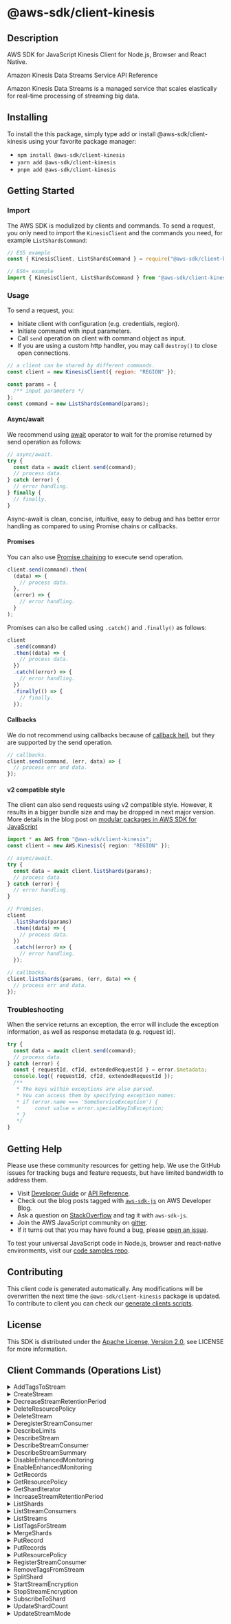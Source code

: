 <!-- generated file, do not edit directly -->

# @aws-sdk/client-kinesis

## Description

AWS SDK for JavaScript Kinesis Client for Node.js, Browser and React Native.

<fullname>Amazon Kinesis Data Streams Service API Reference</fullname>

<p>Amazon Kinesis Data Streams is a managed service that scales elastically for real-time
processing of streaming big data.</p>

## Installing

To install the this package, simply type add or install @aws-sdk/client-kinesis
using your favorite package manager:

- `npm install @aws-sdk/client-kinesis`
- `yarn add @aws-sdk/client-kinesis`
- `pnpm add @aws-sdk/client-kinesis`

## Getting Started

### Import

The AWS SDK is modulized by clients and commands.
To send a request, you only need to import the `KinesisClient` and
the commands you need, for example `ListShardsCommand`:

```js
// ES5 example
const { KinesisClient, ListShardsCommand } = require("@aws-sdk/client-kinesis");
```

```ts
// ES6+ example
import { KinesisClient, ListShardsCommand } from "@aws-sdk/client-kinesis";
```

### Usage

To send a request, you:

- Initiate client with configuration (e.g. credentials, region).
- Initiate command with input parameters.
- Call `send` operation on client with command object as input.
- If you are using a custom http handler, you may call `destroy()` to close open connections.

```js
// a client can be shared by different commands.
const client = new KinesisClient({ region: "REGION" });

const params = {
  /** input parameters */
};
const command = new ListShardsCommand(params);
```

#### Async/await

We recommend using [await](https://developer.mozilla.org/en-US/docs/Web/JavaScript/Reference/Operators/await)
operator to wait for the promise returned by send operation as follows:

```js
// async/await.
try {
  const data = await client.send(command);
  // process data.
} catch (error) {
  // error handling.
} finally {
  // finally.
}
```

Async-await is clean, concise, intuitive, easy to debug and has better error handling
as compared to using Promise chains or callbacks.

#### Promises

You can also use [Promise chaining](https://developer.mozilla.org/en-US/docs/Web/JavaScript/Guide/Using_promises#chaining)
to execute send operation.

```js
client.send(command).then(
  (data) => {
    // process data.
  },
  (error) => {
    // error handling.
  }
);
```

Promises can also be called using `.catch()` and `.finally()` as follows:

```js
client
  .send(command)
  .then((data) => {
    // process data.
  })
  .catch((error) => {
    // error handling.
  })
  .finally(() => {
    // finally.
  });
```

#### Callbacks

We do not recommend using callbacks because of [callback hell](http://callbackhell.com/),
but they are supported by the send operation.

```js
// callbacks.
client.send(command, (err, data) => {
  // process err and data.
});
```

#### v2 compatible style

The client can also send requests using v2 compatible style.
However, it results in a bigger bundle size and may be dropped in next major version. More details in the blog post
on [modular packages in AWS SDK for JavaScript](https://aws.amazon.com/blogs/developer/modular-packages-in-aws-sdk-for-javascript/)

```ts
import * as AWS from "@aws-sdk/client-kinesis";
const client = new AWS.Kinesis({ region: "REGION" });

// async/await.
try {
  const data = await client.listShards(params);
  // process data.
} catch (error) {
  // error handling.
}

// Promises.
client
  .listShards(params)
  .then((data) => {
    // process data.
  })
  .catch((error) => {
    // error handling.
  });

// callbacks.
client.listShards(params, (err, data) => {
  // process err and data.
});
```

### Troubleshooting

When the service returns an exception, the error will include the exception information,
as well as response metadata (e.g. request id).

```js
try {
  const data = await client.send(command);
  // process data.
} catch (error) {
  const { requestId, cfId, extendedRequestId } = error.$metadata;
  console.log({ requestId, cfId, extendedRequestId });
  /**
   * The keys within exceptions are also parsed.
   * You can access them by specifying exception names:
   * if (error.name === 'SomeServiceException') {
   *     const value = error.specialKeyInException;
   * }
   */
}
```

## Getting Help

Please use these community resources for getting help.
We use the GitHub issues for tracking bugs and feature requests, but have limited bandwidth to address them.

- Visit [Developer Guide](https://docs.aws.amazon.com/sdk-for-javascript/v3/developer-guide/welcome.html)
  or [API Reference](https://docs.aws.amazon.com/AWSJavaScriptSDK/v3/latest/index.html).
- Check out the blog posts tagged with [`aws-sdk-js`](https://aws.amazon.com/blogs/developer/tag/aws-sdk-js/)
  on AWS Developer Blog.
- Ask a question on [StackOverflow](https://stackoverflow.com/questions/tagged/aws-sdk-js) and tag it with `aws-sdk-js`.
- Join the AWS JavaScript community on [gitter](https://gitter.im/aws/aws-sdk-js-v3).
- If it turns out that you may have found a bug, please [open an issue](https://github.com/aws/aws-sdk-js-v3/issues/new/choose).

To test your universal JavaScript code in Node.js, browser and react-native environments,
visit our [code samples repo](https://github.com/aws-samples/aws-sdk-js-tests).

## Contributing

This client code is generated automatically. Any modifications will be overwritten the next time the `@aws-sdk/client-kinesis` package is updated.
To contribute to client you can check our [generate clients scripts](https://github.com/aws/aws-sdk-js-v3/tree/main/scripts/generate-clients).

## License

This SDK is distributed under the
[Apache License, Version 2.0](http://www.apache.org/licenses/LICENSE-2.0),
see LICENSE for more information.

## Client Commands (Operations List)

<details>
<summary>
AddTagsToStream
</summary>

[Command API Reference](https://docs.aws.amazon.com/AWSJavaScriptSDK/v3/latest/clients/client-kinesis/classes/addtagstostreamcommand.html) / [Input](https://docs.aws.amazon.com/AWSJavaScriptSDK/v3/latest/clients/client-kinesis/interfaces/addtagstostreamcommandinput.html) / [Output](https://docs.aws.amazon.com/AWSJavaScriptSDK/v3/latest/clients/client-kinesis/interfaces/addtagstostreamcommandoutput.html)

</details>
<details>
<summary>
CreateStream
</summary>

[Command API Reference](https://docs.aws.amazon.com/AWSJavaScriptSDK/v3/latest/clients/client-kinesis/classes/createstreamcommand.html) / [Input](https://docs.aws.amazon.com/AWSJavaScriptSDK/v3/latest/clients/client-kinesis/interfaces/createstreamcommandinput.html) / [Output](https://docs.aws.amazon.com/AWSJavaScriptSDK/v3/latest/clients/client-kinesis/interfaces/createstreamcommandoutput.html)

</details>
<details>
<summary>
DecreaseStreamRetentionPeriod
</summary>

[Command API Reference](https://docs.aws.amazon.com/AWSJavaScriptSDK/v3/latest/clients/client-kinesis/classes/decreasestreamretentionperiodcommand.html) / [Input](https://docs.aws.amazon.com/AWSJavaScriptSDK/v3/latest/clients/client-kinesis/interfaces/decreasestreamretentionperiodcommandinput.html) / [Output](https://docs.aws.amazon.com/AWSJavaScriptSDK/v3/latest/clients/client-kinesis/interfaces/decreasestreamretentionperiodcommandoutput.html)

</details>
<details>
<summary>
DeleteResourcePolicy
</summary>

[Command API Reference](https://docs.aws.amazon.com/AWSJavaScriptSDK/v3/latest/clients/client-kinesis/classes/deleteresourcepolicycommand.html) / [Input](https://docs.aws.amazon.com/AWSJavaScriptSDK/v3/latest/clients/client-kinesis/interfaces/deleteresourcepolicycommandinput.html) / [Output](https://docs.aws.amazon.com/AWSJavaScriptSDK/v3/latest/clients/client-kinesis/interfaces/deleteresourcepolicycommandoutput.html)

</details>
<details>
<summary>
DeleteStream
</summary>

[Command API Reference](https://docs.aws.amazon.com/AWSJavaScriptSDK/v3/latest/clients/client-kinesis/classes/deletestreamcommand.html) / [Input](https://docs.aws.amazon.com/AWSJavaScriptSDK/v3/latest/clients/client-kinesis/interfaces/deletestreamcommandinput.html) / [Output](https://docs.aws.amazon.com/AWSJavaScriptSDK/v3/latest/clients/client-kinesis/interfaces/deletestreamcommandoutput.html)

</details>
<details>
<summary>
DeregisterStreamConsumer
</summary>

[Command API Reference](https://docs.aws.amazon.com/AWSJavaScriptSDK/v3/latest/clients/client-kinesis/classes/deregisterstreamconsumercommand.html) / [Input](https://docs.aws.amazon.com/AWSJavaScriptSDK/v3/latest/clients/client-kinesis/interfaces/deregisterstreamconsumercommandinput.html) / [Output](https://docs.aws.amazon.com/AWSJavaScriptSDK/v3/latest/clients/client-kinesis/interfaces/deregisterstreamconsumercommandoutput.html)

</details>
<details>
<summary>
DescribeLimits
</summary>

[Command API Reference](https://docs.aws.amazon.com/AWSJavaScriptSDK/v3/latest/clients/client-kinesis/classes/describelimitscommand.html) / [Input](https://docs.aws.amazon.com/AWSJavaScriptSDK/v3/latest/clients/client-kinesis/interfaces/describelimitscommandinput.html) / [Output](https://docs.aws.amazon.com/AWSJavaScriptSDK/v3/latest/clients/client-kinesis/interfaces/describelimitscommandoutput.html)

</details>
<details>
<summary>
DescribeStream
</summary>

[Command API Reference](https://docs.aws.amazon.com/AWSJavaScriptSDK/v3/latest/clients/client-kinesis/classes/describestreamcommand.html) / [Input](https://docs.aws.amazon.com/AWSJavaScriptSDK/v3/latest/clients/client-kinesis/interfaces/describestreamcommandinput.html) / [Output](https://docs.aws.amazon.com/AWSJavaScriptSDK/v3/latest/clients/client-kinesis/interfaces/describestreamcommandoutput.html)

</details>
<details>
<summary>
DescribeStreamConsumer
</summary>

[Command API Reference](https://docs.aws.amazon.com/AWSJavaScriptSDK/v3/latest/clients/client-kinesis/classes/describestreamconsumercommand.html) / [Input](https://docs.aws.amazon.com/AWSJavaScriptSDK/v3/latest/clients/client-kinesis/interfaces/describestreamconsumercommandinput.html) / [Output](https://docs.aws.amazon.com/AWSJavaScriptSDK/v3/latest/clients/client-kinesis/interfaces/describestreamconsumercommandoutput.html)

</details>
<details>
<summary>
DescribeStreamSummary
</summary>

[Command API Reference](https://docs.aws.amazon.com/AWSJavaScriptSDK/v3/latest/clients/client-kinesis/classes/describestreamsummarycommand.html) / [Input](https://docs.aws.amazon.com/AWSJavaScriptSDK/v3/latest/clients/client-kinesis/interfaces/describestreamsummarycommandinput.html) / [Output](https://docs.aws.amazon.com/AWSJavaScriptSDK/v3/latest/clients/client-kinesis/interfaces/describestreamsummarycommandoutput.html)

</details>
<details>
<summary>
DisableEnhancedMonitoring
</summary>

[Command API Reference](https://docs.aws.amazon.com/AWSJavaScriptSDK/v3/latest/clients/client-kinesis/classes/disableenhancedmonitoringcommand.html) / [Input](https://docs.aws.amazon.com/AWSJavaScriptSDK/v3/latest/clients/client-kinesis/interfaces/disableenhancedmonitoringcommandinput.html) / [Output](https://docs.aws.amazon.com/AWSJavaScriptSDK/v3/latest/clients/client-kinesis/interfaces/disableenhancedmonitoringcommandoutput.html)

</details>
<details>
<summary>
EnableEnhancedMonitoring
</summary>

[Command API Reference](https://docs.aws.amazon.com/AWSJavaScriptSDK/v3/latest/clients/client-kinesis/classes/enableenhancedmonitoringcommand.html) / [Input](https://docs.aws.amazon.com/AWSJavaScriptSDK/v3/latest/clients/client-kinesis/interfaces/enableenhancedmonitoringcommandinput.html) / [Output](https://docs.aws.amazon.com/AWSJavaScriptSDK/v3/latest/clients/client-kinesis/interfaces/enableenhancedmonitoringcommandoutput.html)

</details>
<details>
<summary>
GetRecords
</summary>

[Command API Reference](https://docs.aws.amazon.com/AWSJavaScriptSDK/v3/latest/clients/client-kinesis/classes/getrecordscommand.html) / [Input](https://docs.aws.amazon.com/AWSJavaScriptSDK/v3/latest/clients/client-kinesis/interfaces/getrecordscommandinput.html) / [Output](https://docs.aws.amazon.com/AWSJavaScriptSDK/v3/latest/clients/client-kinesis/interfaces/getrecordscommandoutput.html)

</details>
<details>
<summary>
GetResourcePolicy
</summary>

[Command API Reference](https://docs.aws.amazon.com/AWSJavaScriptSDK/v3/latest/clients/client-kinesis/classes/getresourcepolicycommand.html) / [Input](https://docs.aws.amazon.com/AWSJavaScriptSDK/v3/latest/clients/client-kinesis/interfaces/getresourcepolicycommandinput.html) / [Output](https://docs.aws.amazon.com/AWSJavaScriptSDK/v3/latest/clients/client-kinesis/interfaces/getresourcepolicycommandoutput.html)

</details>
<details>
<summary>
GetShardIterator
</summary>

[Command API Reference](https://docs.aws.amazon.com/AWSJavaScriptSDK/v3/latest/clients/client-kinesis/classes/getsharditeratorcommand.html) / [Input](https://docs.aws.amazon.com/AWSJavaScriptSDK/v3/latest/clients/client-kinesis/interfaces/getsharditeratorcommandinput.html) / [Output](https://docs.aws.amazon.com/AWSJavaScriptSDK/v3/latest/clients/client-kinesis/interfaces/getsharditeratorcommandoutput.html)

</details>
<details>
<summary>
IncreaseStreamRetentionPeriod
</summary>

[Command API Reference](https://docs.aws.amazon.com/AWSJavaScriptSDK/v3/latest/clients/client-kinesis/classes/increasestreamretentionperiodcommand.html) / [Input](https://docs.aws.amazon.com/AWSJavaScriptSDK/v3/latest/clients/client-kinesis/interfaces/increasestreamretentionperiodcommandinput.html) / [Output](https://docs.aws.amazon.com/AWSJavaScriptSDK/v3/latest/clients/client-kinesis/interfaces/increasestreamretentionperiodcommandoutput.html)

</details>
<details>
<summary>
ListShards
</summary>

[Command API Reference](https://docs.aws.amazon.com/AWSJavaScriptSDK/v3/latest/clients/client-kinesis/classes/listshardscommand.html) / [Input](https://docs.aws.amazon.com/AWSJavaScriptSDK/v3/latest/clients/client-kinesis/interfaces/listshardscommandinput.html) / [Output](https://docs.aws.amazon.com/AWSJavaScriptSDK/v3/latest/clients/client-kinesis/interfaces/listshardscommandoutput.html)

</details>
<details>
<summary>
ListStreamConsumers
</summary>

[Command API Reference](https://docs.aws.amazon.com/AWSJavaScriptSDK/v3/latest/clients/client-kinesis/classes/liststreamconsumerscommand.html) / [Input](https://docs.aws.amazon.com/AWSJavaScriptSDK/v3/latest/clients/client-kinesis/interfaces/liststreamconsumerscommandinput.html) / [Output](https://docs.aws.amazon.com/AWSJavaScriptSDK/v3/latest/clients/client-kinesis/interfaces/liststreamconsumerscommandoutput.html)

</details>
<details>
<summary>
ListStreams
</summary>

[Command API Reference](https://docs.aws.amazon.com/AWSJavaScriptSDK/v3/latest/clients/client-kinesis/classes/liststreamscommand.html) / [Input](https://docs.aws.amazon.com/AWSJavaScriptSDK/v3/latest/clients/client-kinesis/interfaces/liststreamscommandinput.html) / [Output](https://docs.aws.amazon.com/AWSJavaScriptSDK/v3/latest/clients/client-kinesis/interfaces/liststreamscommandoutput.html)

</details>
<details>
<summary>
ListTagsForStream
</summary>

[Command API Reference](https://docs.aws.amazon.com/AWSJavaScriptSDK/v3/latest/clients/client-kinesis/classes/listtagsforstreamcommand.html) / [Input](https://docs.aws.amazon.com/AWSJavaScriptSDK/v3/latest/clients/client-kinesis/interfaces/listtagsforstreamcommandinput.html) / [Output](https://docs.aws.amazon.com/AWSJavaScriptSDK/v3/latest/clients/client-kinesis/interfaces/listtagsforstreamcommandoutput.html)

</details>
<details>
<summary>
MergeShards
</summary>

[Command API Reference](https://docs.aws.amazon.com/AWSJavaScriptSDK/v3/latest/clients/client-kinesis/classes/mergeshardscommand.html) / [Input](https://docs.aws.amazon.com/AWSJavaScriptSDK/v3/latest/clients/client-kinesis/interfaces/mergeshardscommandinput.html) / [Output](https://docs.aws.amazon.com/AWSJavaScriptSDK/v3/latest/clients/client-kinesis/interfaces/mergeshardscommandoutput.html)

</details>
<details>
<summary>
PutRecord
</summary>

[Command API Reference](https://docs.aws.amazon.com/AWSJavaScriptSDK/v3/latest/clients/client-kinesis/classes/putrecordcommand.html) / [Input](https://docs.aws.amazon.com/AWSJavaScriptSDK/v3/latest/clients/client-kinesis/interfaces/putrecordcommandinput.html) / [Output](https://docs.aws.amazon.com/AWSJavaScriptSDK/v3/latest/clients/client-kinesis/interfaces/putrecordcommandoutput.html)

</details>
<details>
<summary>
PutRecords
</summary>

[Command API Reference](https://docs.aws.amazon.com/AWSJavaScriptSDK/v3/latest/clients/client-kinesis/classes/putrecordscommand.html) / [Input](https://docs.aws.amazon.com/AWSJavaScriptSDK/v3/latest/clients/client-kinesis/interfaces/putrecordscommandinput.html) / [Output](https://docs.aws.amazon.com/AWSJavaScriptSDK/v3/latest/clients/client-kinesis/interfaces/putrecordscommandoutput.html)

</details>
<details>
<summary>
PutResourcePolicy
</summary>

[Command API Reference](https://docs.aws.amazon.com/AWSJavaScriptSDK/v3/latest/clients/client-kinesis/classes/putresourcepolicycommand.html) / [Input](https://docs.aws.amazon.com/AWSJavaScriptSDK/v3/latest/clients/client-kinesis/interfaces/putresourcepolicycommandinput.html) / [Output](https://docs.aws.amazon.com/AWSJavaScriptSDK/v3/latest/clients/client-kinesis/interfaces/putresourcepolicycommandoutput.html)

</details>
<details>
<summary>
RegisterStreamConsumer
</summary>

[Command API Reference](https://docs.aws.amazon.com/AWSJavaScriptSDK/v3/latest/clients/client-kinesis/classes/registerstreamconsumercommand.html) / [Input](https://docs.aws.amazon.com/AWSJavaScriptSDK/v3/latest/clients/client-kinesis/interfaces/registerstreamconsumercommandinput.html) / [Output](https://docs.aws.amazon.com/AWSJavaScriptSDK/v3/latest/clients/client-kinesis/interfaces/registerstreamconsumercommandoutput.html)

</details>
<details>
<summary>
RemoveTagsFromStream
</summary>

[Command API Reference](https://docs.aws.amazon.com/AWSJavaScriptSDK/v3/latest/clients/client-kinesis/classes/removetagsfromstreamcommand.html) / [Input](https://docs.aws.amazon.com/AWSJavaScriptSDK/v3/latest/clients/client-kinesis/interfaces/removetagsfromstreamcommandinput.html) / [Output](https://docs.aws.amazon.com/AWSJavaScriptSDK/v3/latest/clients/client-kinesis/interfaces/removetagsfromstreamcommandoutput.html)

</details>
<details>
<summary>
SplitShard
</summary>

[Command API Reference](https://docs.aws.amazon.com/AWSJavaScriptSDK/v3/latest/clients/client-kinesis/classes/splitshardcommand.html) / [Input](https://docs.aws.amazon.com/AWSJavaScriptSDK/v3/latest/clients/client-kinesis/interfaces/splitshardcommandinput.html) / [Output](https://docs.aws.amazon.com/AWSJavaScriptSDK/v3/latest/clients/client-kinesis/interfaces/splitshardcommandoutput.html)

</details>
<details>
<summary>
StartStreamEncryption
</summary>

[Command API Reference](https://docs.aws.amazon.com/AWSJavaScriptSDK/v3/latest/clients/client-kinesis/classes/startstreamencryptioncommand.html) / [Input](https://docs.aws.amazon.com/AWSJavaScriptSDK/v3/latest/clients/client-kinesis/interfaces/startstreamencryptioncommandinput.html) / [Output](https://docs.aws.amazon.com/AWSJavaScriptSDK/v3/latest/clients/client-kinesis/interfaces/startstreamencryptioncommandoutput.html)

</details>
<details>
<summary>
StopStreamEncryption
</summary>

[Command API Reference](https://docs.aws.amazon.com/AWSJavaScriptSDK/v3/latest/clients/client-kinesis/classes/stopstreamencryptioncommand.html) / [Input](https://docs.aws.amazon.com/AWSJavaScriptSDK/v3/latest/clients/client-kinesis/interfaces/stopstreamencryptioncommandinput.html) / [Output](https://docs.aws.amazon.com/AWSJavaScriptSDK/v3/latest/clients/client-kinesis/interfaces/stopstreamencryptioncommandoutput.html)

</details>
<details>
<summary>
SubscribeToShard
</summary>

[Command API Reference](https://docs.aws.amazon.com/AWSJavaScriptSDK/v3/latest/clients/client-kinesis/classes/subscribetoshardcommand.html) / [Input](https://docs.aws.amazon.com/AWSJavaScriptSDK/v3/latest/clients/client-kinesis/interfaces/subscribetoshardcommandinput.html) / [Output](https://docs.aws.amazon.com/AWSJavaScriptSDK/v3/latest/clients/client-kinesis/interfaces/subscribetoshardcommandoutput.html)

</details>
<details>
<summary>
UpdateShardCount
</summary>

[Command API Reference](https://docs.aws.amazon.com/AWSJavaScriptSDK/v3/latest/clients/client-kinesis/classes/updateshardcountcommand.html) / [Input](https://docs.aws.amazon.com/AWSJavaScriptSDK/v3/latest/clients/client-kinesis/interfaces/updateshardcountcommandinput.html) / [Output](https://docs.aws.amazon.com/AWSJavaScriptSDK/v3/latest/clients/client-kinesis/interfaces/updateshardcountcommandoutput.html)

</details>
<details>
<summary>
UpdateStreamMode
</summary>

[Command API Reference](https://docs.aws.amazon.com/AWSJavaScriptSDK/v3/latest/clients/client-kinesis/classes/updatestreammodecommand.html) / [Input](https://docs.aws.amazon.com/AWSJavaScriptSDK/v3/latest/clients/client-kinesis/interfaces/updatestreammodecommandinput.html) / [Output](https://docs.aws.amazon.com/AWSJavaScriptSDK/v3/latest/clients/client-kinesis/interfaces/updatestreammodecommandoutput.html)

</details>
